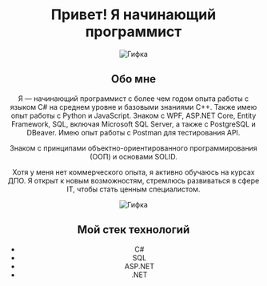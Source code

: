 <div align="center">

# Привет! Я начинающий программист

![Гифка](https://media1.tenor.com/m/_EYOsX_1CUkAAAAC/pixel-night.gif)

## Обо мне
Я — начинающий программист с более чем годом опыта работы с языком C# на среднем уровне и базовыми знаниями C++. Также имею опыт работы с Python и JavaScript. Знаком с WPF, ASP.NET Core, Entity Framework, SQL, включая Microsoft SQL Server, а также с PostgreSQL и DBeaver. Имею опыт работы с Postman для тестирования API.

Знаком с принципами объектно-ориентированного программирования (ООП) и основами SOLID.

Хотя у меня нет коммерческого опыта, я активно обучаюсь на курсах ДПО. Я открыт к новым возможностям, стремлюсь развиваться в сфере IT, чтобы стать ценным специалистом.

![Гифка](https://media1.tenor.com/m/CLzzn92Me1wAAAAC/itzah-pixel-art.gif)

## Мой стек технологий
- C#
- SQL
- ASP.NET
- .NET

</div>

